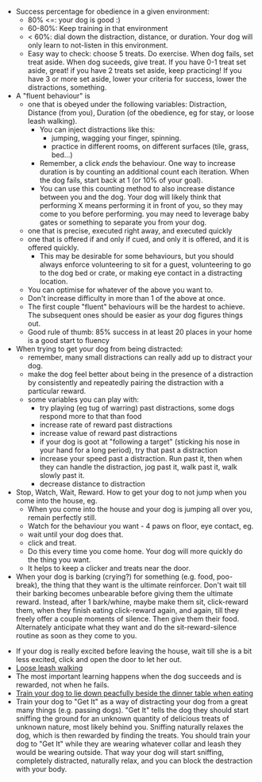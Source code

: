 - Success percentage for obedience in a given environment:
    - 80% <=: your dog is good :)
    - 60-80%: Keep training in that environment
    - < 60%: dial down the distraction, distance, or duration. Your dog will
        only learn to not-listen in this environment.
    - Easy way to check: choose 5 treats. Do exercise. When dog fails, set
        treat aside. When dog suceeds, give treat. If you have 0-1 treat set
        aside, great! if you have 2 treats set aside, keep practicing! If you have 3 or
        more set aside, lower your criteria for success, lower the
        distractions, something.
- A "fluent behaviour" is
    - one that is obeyed under the following variables: Distraction, Distance
        (from you), Duration (of the obedience, eg for stay, or loose leash walking).
        - You can inject distractions like this:
            - jumping, wagging your finger, spinning.
            - practice in different rooms, on different surfaces (tile, grass, bed...)
        - Remember, a click *ends* the behaviour. One way to increase duration
            is by counting an additional count each iteration. When the dog
            fails, start back at 1 (or 10% of your goal).
        - You can use this counting  method to also increase distance between
            you and the dog. Your dog will likely think that performing X means
            performing it in front of you, so they may come to you before performing. you
            may need to leverage baby gates or something to separate you from your dog.
    - one that is precise, executed right away, and executed quickly
    - one that is offered if and only if cued, and only it is offered, and it
        is offered quickly.
        - This may be desirable for some behaviours, but you should always
            enforce volunteering to sit for a guest, volunteering to go to the
            dog bed or crate, or making eye contact in a distracting location.
    - You can optimise for whatever of the above you want to.
    - Don't increase difficulty in more than 1 of the above at once.
    - The first couple "fluent" behaviours will be the hardest to achieve. The
        subsequent ones should be easier as your dog figures things out.
    - Good rule of thumb: 85% success in at least 20 places in your home is a
        good start to fluency
- When trying to get your dog from being distracted:
    - remember, many small distractions can really add up to distract your dog.
    - make the dog feel better about being in the presence of a distraction by
        consistently and repeatedly pairing the distraction with a particular
        reward.
    - some variables you can play with:
        - try playing (eg tug of warring) past distractions, some dogs respond
            more to that than food
        - increase rate of reward past distractions
        - increase value of reward past distractions
        - if your dog is goot at "following a target" (sticking his nose in
            your hand for a long period), try that past a distraction
        - increase your speed past a distraction. Run past it, then when they
            can handle the distraction, jog past it, walk past it, walk slowly
            past it.
        - decrease distance to distraction
- Stop, Watch, Wait, Reward. How to get your dog to not jump when you come into the house, eg.
    - When you come into the house and your dog is jumping all over you, remain perfectly still.
    - Watch for the behaviour you want - 4 paws on floor, eye contact, eg.
    - wait until your dog does that.
    - click and treat.
    - Do this every time you come home. Your dog will more quickly do the thing you want.
    - It helps to keep a clicker and treats near the door.
- When your dog is barking (crying?) for something (e.g. food, poo-break), the
    thing that they want is the ultimate reinforcer. Don't wait till their
    barking becomes unbearable before giving them the ultimate reward. Instead,
    after 1 bark/whine, maybe make them sit,
    click-reward them, when they finish eating click-reward again, and again, till they
    freely offer a couple moments of silence. Then give them their food.
    Alternately  anticipate what they want and do the sit-reward-silence routine as
    soon as they come to you.
* If your dog is really excited before leaving the house, wait till she is a
    bit less excited, click and open the door to let her out.
* [Loose leash walking](http://www.clickertraining.com/node/541)
* The most important learning happens when the dog succeeds and is rewarded,
    not when he fails.
* [Train your dog to lie down peacfully beside the dinner table when
    eating](http://www.clickertraining.com/node/596)
* Train your dog to "Get It" as a way of distracting your dog from a great many
    things (e.g. passing dogs). "Get It" tells the dog they should start
    sniffing the ground for an unknown quantity of delicious treats of unknown
    nature, most likely behind you. Sniffing naturally relaxes the dog, which
    is then rewarded by finding the treats. You should train your dog to "Get
    It" while they are wearing whatever collar and leash they would be wearing
    outside. That way your dog will start sniffing, completely distracted,
    naturally relax, and you can block the destraction with your body.
